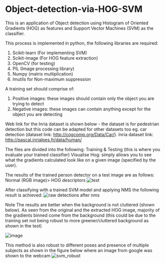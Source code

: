 # Object-detection-via-HOG-SVM
This is an application of Object detection using Histogram of Oriented Gradients (HOG) as features and Support Vector Machines (SVM) 
as the classifier. 

This process is implemented in python, the following libraries are required:
1. Scikit-learn (For implementing SVM)
2. Scikit-image (For HOG feature extraction)
3. OpenCV (for testing)
4. PIL (Image processing library)
5. Numpy (matrix multiplication)
6. Imutils for Non-maximum suppression

A training set should comprise of:
1. Positive images: these images should contain only the object you are trying to detect
2. Negative images: these images can contain anything except for the object you are detecting

Web link for the Inria dataset is shown below - the dataset is for pedestrian detection but this code can be adapted for other datasets too eg. car detection (dataset link: http://cogcomp.org/Data/Car/). Inria dataset link: http://pascal.inrialpes.fr/data/human/

The files are divided into the following:
Training & Testing (this is where you evaluate your trained classifier)
Visualise Hog: simply allows you to see what the gradients calculated look like on a given image (specified by the user).

The results of the trained person detector on a test image are as follows: Normal (RGB image)> HOG descriptors
![test](https://user-images.githubusercontent.com/35964759/38281042-9523760a-37a0-11e8-914d-917308e3ac22.png)

After classifying with a trained SVM model and applying NMS the following result is achieved:
![raw detections after nms](https://user-images.githubusercontent.com/35964759/38281024-75dcb50e-37a0-11e8-81fe-6df2dede1f78.png)

Note The results are better when the background is not cluttered (shown below). As seen from the original and the extracted HOG image, majority of the gradients binned come from the background (this could be due to the training set not being robust to more greener/cluttered background as shown in the test)

![image](https://user-images.githubusercontent.com/35964759/38281107-e92f8d60-37a0-11e8-951b-d1d316460386.png)

This method is also robust to different poses and presence of multiple subjects as shown in the figure below where an image from google was shown to the webcam
![svm_robust](https://user-images.githubusercontent.com/35964759/39673857-9c4452a6-513b-11e8-8e64-42b55e23c200.png)

